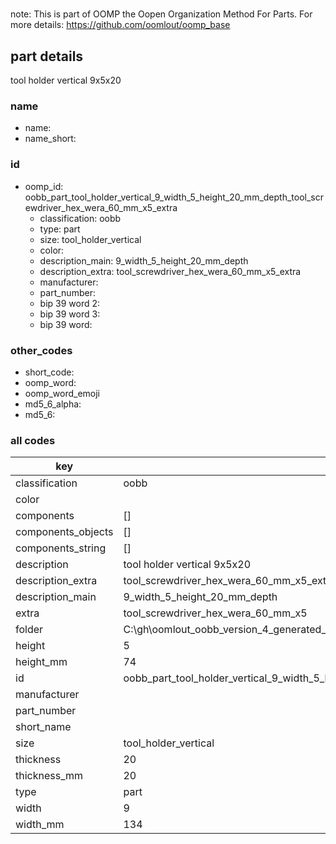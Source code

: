 #   

note: This is part of OOMP the Oopen Organization Method For Parts. For more details: https://github.com/oomlout/oomp_base

##  part details



tool holder vertical 9x5x20

### name
* name: 
* name_short: 
### id
* oomp_id: oobb_part_tool_holder_vertical_9_width_5_height_20_mm_depth_tool_screwdriver_hex_wera_60_mm_x5_extra
  * classification: oobb
  * type: part
  * size: tool_holder_vertical
  * color: 
  * description_main: 9_width_5_height_20_mm_depth
  * description_extra: tool_screwdriver_hex_wera_60_mm_x5_extra
  * manufacturer: 
  * part_number: 
  * bip 39 word 2: 
  * bip 39 word 3: 
  * bip 39 word: 

### other_codes
* short_code: 
* oomp_word: 
* oomp_word_emoji 
* md5_6_alpha: 
* md5_6: 









### all codes 
| key | value |  
| --- | --- |  
| classification | oobb |  
| color |  |  
| components | [] |  
| components_objects | [] |  
| components_string | [] |  
| description | tool holder vertical 9x5x20 |  
| description_extra | tool_screwdriver_hex_wera_60_mm_x5_extra |  
| description_main | 9_width_5_height_20_mm_depth |  
| extra | tool_screwdriver_hex_wera_60_mm_x5 |  
| folder | C:\gh\oomlout_oobb_version_4_generated_parts\things\oobb_part_tool_holder_vertical_9_width_5_height_20_mm_depth_tool_screwdriver_hex_wera_60_mm_x5_extra |  
| height | 5 |  
| height_mm | 74 |  
| id | oobb_part_tool_holder_vertical_9_width_5_height_20_mm_depth_tool_screwdriver_hex_wera_60_mm_x5_extra |  
| manufacturer |  |  
| part_number |  |  
| short_name |  |  
| size | tool_holder_vertical |  
| thickness | 20 |  
| thickness_mm | 20 |  
| type | part |  
| width | 9 |  
| width_mm | 134 |  
